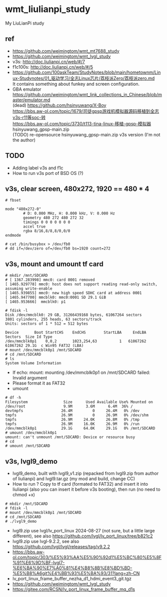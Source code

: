 # wmt_liulianpi_study
My LiuLianPi study

## ref
* https://github.com/weimingtom/wmt_mt7688_study
* https://github.com/weimingtom/wmt_lvgl_study
* v3s: http://doc.liulianpi.cn/web/#/7
* f1c100s: http://doc.liulianpi.cn/web/#/5
* https://github.com/100askTeam/StudyNotes/blob/main/hometownm/Linux-Studynotes/01_驱动学习/全志Linux芯片/荔枝派Zero/荔枝派zero.md  
It contains something about funkey and screen configuration.  
* GBA emulator  
https://github.com/weimingtom/wmt_link_collections_in_Chinese/blob/master/emulator.md  
(dead) https://github.com/hsinyuwang/X-Boy  
https://bbs.aw-ol.com/topic/1679/司徒gpsp游戏机模拟器源码移植到全志v3s-r11等soc-转  
https://bbs.aw-ol.com/topic/3730/t113-tina-linux-移植-gpsp-模拟器  
hsinyuwang_gpsp-main.zip  
(TODO) re-opensource hsinyuwang_gpsp-main.zip v3s version (I'm not the author)  

## TODO
* Adding label v3s and f1c
* How to run v3s port of BSD OS (?)  

## v3s, clear screen, 480x272, 1920 == 480 * 4
```
# fbset

mode "480x272-0"
        # D: 0.000 MHz, H: 0.000 kHz, V: 0.000 Hz
        geometry 480 272 480 272 32
        timings 0 0 0 0 0 0 0
        accel true
        rgba 8/16,8/8,8/0,0/0
endmode

# cat /bin/busybox > /dev/fb0
# dd if=/dev/zero of=/dev/fb0 bs=1920 count=272
```

## v3s, mount and umount tf card
```
# mkdir /mnt/SDCARD
# [ 1367.283998] mmc0: card 0001 removed
[ 1465.929778] mmc0: host does not support reading read-only switch, assuming write-enable
[ 1465.939855] mmc0: new high speed SDHC card at address 0001
[ 1465.947700] mmcblk0: mmc0:0001 SD 29.1 GiB
[ 1465.953666]  mmcblk0: p1

# fdisk -l
Disk /dev/mmcblk0: 29 GB, 31266439168 bytes, 61067264 sectors
3801 cylinders, 255 heads, 63 sectors/track
Units: sectors of 1 * 512 = 512 bytes

Device       Boot StartCHS    EndCHS        StartLBA     EndLBA    Sectors  Size Id Type
/dev/mmcblk0p1    0,0,2       1023,254,63          1   61067262   61067262 29.1G  c Win95 FAT32 (LBA)
# mount /dev/mmcblk0p1 /mnt/SDCARD
# cd /mnt/SDCARD
# ls
System Volume Information
```
* If echo: mount: mounting /dev/mmcblk0p1 on /mnt/SDCARD failed: Invalid argument
* Please format it as FAT32
* umount
```
# df -h
Filesystem                Size      Used Available Use% Mounted on
/dev/root                 9.9M      3.6M      6.4M  36% /
devtmpfs                 26.4M         0     26.4M   0% /dev
tmpfs                    26.9M         0     26.9M   0% /dev/shm
tmpfs                    26.9M     24.0K     26.8M   0% /tmp
tmpfs                    26.9M     16.0K     26.9M   0% /run
/dev/mmcblk0p1           29.1G     64.0K     29.1G   0% /mnt/SDCARD
# umount /dev/mmcblk0p1
umount: can't unmount /mnt/SDCARD: Device or resource busy
# cd
# umount /mnt/SDCARD
```

## v3s, lvgl9_demo
* lvgl9_demo, built with lvgl9_v1.zip (repacked from lvgl9.zip from author of liulianpi) and lvgl9.tar.gz (my mod and build, change CC)
* How to run ? Copy to tf card (formated to FAT32) and insert it into liulianpi (also you can insert it before v3s booting), then run (no need to chmod +x)  
```
# mkdir /mnt/SDCARD
# fdisk -l
# mount /dev/mmcblk0p1 /mnt/SDCARD
# cd /mnt/SDCARD
# ./lvgl9_demo
```
* lvgl9.zip use lvgl/lv_port_linux 2024-08-27 (not sure, but a little large different), see also https://github.com/lvgl/lv_port_linux/tree/b821c2
* lvgl9.zip use lvgl-9.2.2, see also https://github.com/lvgl/lvgl/releases/tag/v9.2.2
* https://bbs.aw-ol.com/topic/303/%E5%93%AA%E5%90%92d1%E5%BC%80%E5%8F%91%E6%9D%BF-lvgl7-%E6%BA%90%E7%A0%81%E4%B8%8B%E8%BD%BD-%E5%B8%A6git%E4%BB%93%E5%BA%93/31?lang=zh-CN
* lv_port_linux_frame_buffer_nezha_d1_hdmi_event3_git.tgz
* https://github.com/weimingtom/wmt_lvgl_study
* https://gitee.com/RCSN/lv_port_linux_frame_buffer_mq_d1s
